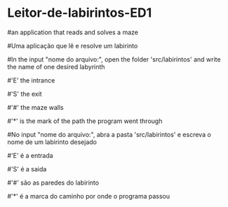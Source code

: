# Leitor-de-labirintos-ED1
#an application that reads and solves a maze

#Uma aplicação que lê e resolve um labirinto

#In the input "nome do arquivo:", open the folder 'src/labirintos' and write the name of one desired labyrinth

#'E' the intrance

#'S' the exit

#'#' the maze walls

#'*' is the mark of the path the program went through


#No input "nome do arquivo:", abra a pasta 'src/labirintos' e escreva o nome de um labirinto desejado

#'E' é a entrada

#'S' é a saida

#'#' são as paredes do labirinto

#'*' é a marca do caminho por onde o programa passou
